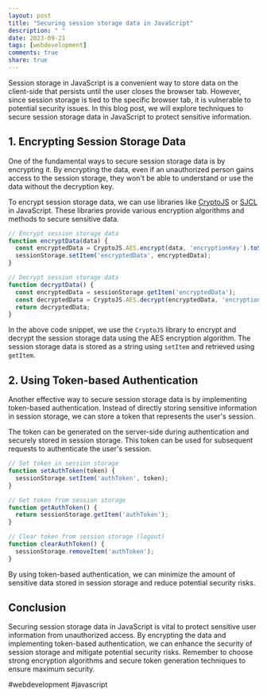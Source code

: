 ```yaml
---
layout: post
title: "Securing session storage data in JavaScript"
description: " "
date: 2023-09-21
tags: [webdevelopment]
comments: true
share: true
---
```


Session storage in JavaScript is a convenient way to store data on the client-side that persists until the user closes the browser tab. However, since session storage is tied to the specific browser tab, it is vulnerable to potential security issues. In this blog post, we will explore techniques to secure session storage data in JavaScript to protect sensitive information.

## 1. Encrypting Session Storage Data

One of the fundamental ways to secure session storage data is by encrypting it. By encrypting the data, even if an unauthorized person gains access to the session storage, they won't be able to understand or use the data without the decryption key.

To encrypt session storage data, we can use libraries like [CryptoJS](https://github.com/brix/crypto-js) or [SJCL](https://github.com/bitwiseshiftleft/sjcl) in JavaScript. These libraries provide various encryption algorithms and methods to secure sensitive data.

```javascript
// Encrypt session storage data
function encryptData(data) {
  const encryptedData = CryptoJS.AES.encrypt(data, 'encryptionKey').toString();
  sessionStorage.setItem('encryptedData', encryptedData);
}

// Decrypt session storage data
function decryptData() {
  const encryptedData = sessionStorage.getItem('encryptedData');
  const decryptedData = CryptoJS.AES.decrypt(encryptedData, 'encryptionKey').toString(CryptoJS.enc.Utf8);
  return decryptedData;
}
```

In the above code snippet, we use the `CryptoJS` library to encrypt and decrypt the session storage data using the AES encryption algorithm. The session storage data is stored as a string using `setItem` and retrieved using `getItem`.

## 2. Using Token-based Authentication

Another effective way to secure session storage data is by implementing token-based authentication. Instead of directly storing sensitive information in session storage, we can store a token that represents the user's session.

The token can be generated on the server-side during authentication and securely stored in session storage. This token can be used for subsequent requests to authenticate the user's session.

```javascript
// Set token in session storage
function setAuthToken(token) {
  sessionStorage.setItem('authToken', token);
}

// Get token from session storage
function getAuthToken() {
  return sessionStorage.getItem('authToken');
}

// Clear token from session storage (logout)
function clearAuthToken() {
  sessionStorage.removeItem('authToken');
}
```

By using token-based authentication, we can minimize the amount of sensitive data stored in session storage and reduce potential security risks.

## Conclusion

Securing session storage data in JavaScript is vital to protect sensitive user information from unauthorized access. By encrypting the data and implementing token-based authentication, we can enhance the security of session storage and mitigate potential security risks. Remember to choose strong encryption algorithms and secure token generation techniques to ensure maximum security.

#webdevelopment #javascript